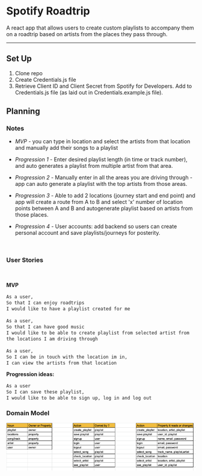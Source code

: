 # Spotify Roadtrip


A react app that allows users to create custom playlists to accompany them on a roadtrip based on artists from the places they pass through. 


---------------------
## Set Up
1. Clone repo
2. Create Credentials.js file
3. Retrieve Client ID and Client Secret from Spotify for Developers. Add to Credentials.js file (as laid out in Credentials.example.js file).
## Planning
### Notes
- *MVP* - you can type in location and select the artists from that location and manually add their songs to a playlist

- *Progression 1* - Enter desired playlist length (in time or track number), and auto generates a playlist from multiple artist from that area.

- *Progression 2* - Manually enter in all the areas you are driving through -  app can auto generate a playlist with the top artists from those areas.
  
- *Progression 3* - Able to add 2 locations (journey start and end point) and app will create a route from A to B and select 'x' number of location points between A and B and autogenerate playlist based on artists from those places.

- *Progression 4* - User accounts: add backend so users can create personal account and save playlists/journeys for posterity. 

<br>

### User Stories

<br>

**MVP**

```
As a user, 
So that I can enjoy roadtrips
I would like to have a playlist created for me

As a user, 
So that I can have good music
I would like to be able to create playlist from selected artist from the locations I am driving through

As a user,
So I can be in touch with the location im in,
I can view the artists from that location
```

**Progression ideas:** 
```
As a user
So I can save these playlist, 
I would like to be able to sign up, log in and log out
```

### Domain Model
![Domain Model MVP](public/images/spotify-roadtrip-MVP-domain-model.png)



